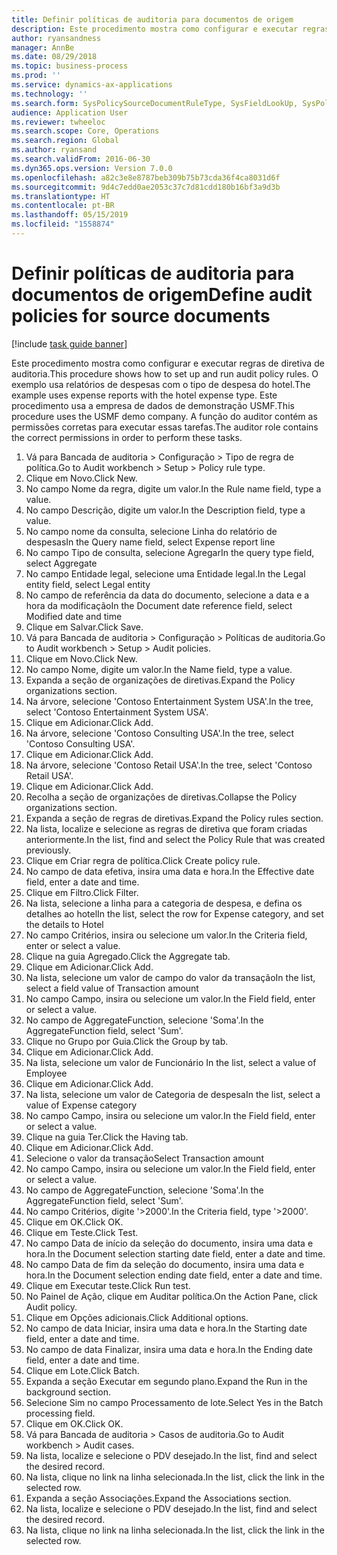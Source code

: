 ```yaml
---
title: Definir políticas de auditoria para documentos de origem
description: Este procedimento mostra como configurar e executar regras de diretiva de auditoria.
author: ryansandness
manager: AnnBe
ms.date: 08/29/2018
ms.topic: business-process
ms.prod: ''
ms.service: dynamics-ax-applications
ms.technology: ''
ms.search.form: SysPolicySourceDocumentRuleType, SysFieldLookUp, SysPolicyListPage, SysPolicy, AuditPolicyRule, SysQueryForm, SysQueryFieldLookUp, AuditPolicyDateSelection, AuditPolicyAdditionalOption, BatchJob, CaseDetail
audience: Application User
ms.reviewer: twheeloc
ms.search.scope: Core, Operations
ms.search.region: Global
ms.author: ryansand
ms.search.validFrom: 2016-06-30
ms.dyn365.ops.version: Version 7.0.0
ms.openlocfilehash: a82c3e8e8787beb309b75b73cda36f4ca8031d6f
ms.sourcegitcommit: 9d4c7edd0ae2053c37c7d81cdd180b16bf3a9d3b
ms.translationtype: HT
ms.contentlocale: pt-BR
ms.lasthandoff: 05/15/2019
ms.locfileid: "1558874"
---
```

# <a name="define-audit-policies-for-source-documents"></a><span data-ttu-id="2c202-103">Definir políticas de auditoria para documentos de origem</span><span class="sxs-lookup"><span data-stu-id="2c202-103">Define audit policies for source documents</span></span>

[!include [task guide banner](../../includes/task-guide-banner.md)]

<span data-ttu-id="2c202-104">Este procedimento mostra como configurar e executar regras de diretiva de auditoria.</span><span class="sxs-lookup"><span data-stu-id="2c202-104">This procedure shows how to set up and run audit policy rules.</span></span> <span data-ttu-id="2c202-105">O exemplo usa relatórios de despesas com o tipo de despesa do hotel.</span><span class="sxs-lookup"><span data-stu-id="2c202-105">The example uses expense reports with the hotel expense type.</span></span> <span data-ttu-id="2c202-106">Este procedimento usa a empresa de dados de demonstração USMF.</span><span class="sxs-lookup"><span data-stu-id="2c202-106">This procedure uses the USMF demo company.</span></span> <span data-ttu-id="2c202-107">A função do auditor contém as permissões corretas para executar essas tarefas.</span><span class="sxs-lookup"><span data-stu-id="2c202-107">The auditor role contains the correct permissions in order to perform these tasks.</span></span>

1. <span data-ttu-id="2c202-108">Vá para Bancada de auditoria > Configuração > Tipo de regra de política.</span><span class="sxs-lookup"><span data-stu-id="2c202-108">Go to Audit workbench > Setup > Policy rule type.</span></span>
2. <span data-ttu-id="2c202-109">Clique em Novo.</span><span class="sxs-lookup"><span data-stu-id="2c202-109">Click New.</span></span>
3. <span data-ttu-id="2c202-110">No campo Nome da regra, digite um valor.</span><span class="sxs-lookup"><span data-stu-id="2c202-110">In the Rule name field, type a value.</span></span>
4. <span data-ttu-id="2c202-111">No campo Descrição, digite um valor.</span><span class="sxs-lookup"><span data-stu-id="2c202-111">In the Description field, type a value.</span></span>
5. <span data-ttu-id="2c202-112">No campo nome da consulta, selecione Linha do relatório de despesas</span><span class="sxs-lookup"><span data-stu-id="2c202-112">In the Query name field, select Expense report line</span></span>
6. <span data-ttu-id="2c202-113">No campo Tipo de consulta, selecione Agregar</span><span class="sxs-lookup"><span data-stu-id="2c202-113">In the query type field, select Aggregate</span></span>
7. <span data-ttu-id="2c202-114">No campo Entidade legal, selecione uma Entidade legal.</span><span class="sxs-lookup"><span data-stu-id="2c202-114">In the Legal entity field, select Legal entity</span></span>
8. <span data-ttu-id="2c202-115">No campo de referência da data do documento, selecione a data e a hora da modificação</span><span class="sxs-lookup"><span data-stu-id="2c202-115">In the Document date reference field, select Modified date and time</span></span>
9. <span data-ttu-id="2c202-116">Clique em Salvar.</span><span class="sxs-lookup"><span data-stu-id="2c202-116">Click Save.</span></span>
10. <span data-ttu-id="2c202-117">Vá para Bancada de auditoria > Configuração > Políticas de auditoria.</span><span class="sxs-lookup"><span data-stu-id="2c202-117">Go to Audit workbench > Setup > Audit policies.</span></span>
11. <span data-ttu-id="2c202-118">Clique em Novo.</span><span class="sxs-lookup"><span data-stu-id="2c202-118">Click New.</span></span>
12. <span data-ttu-id="2c202-119">No campo Nome, digite um valor.</span><span class="sxs-lookup"><span data-stu-id="2c202-119">In the Name field, type a value.</span></span>
13. <span data-ttu-id="2c202-120">Expanda a seção de organizações de diretivas.</span><span class="sxs-lookup"><span data-stu-id="2c202-120">Expand the Policy organizations section.</span></span>
14. <span data-ttu-id="2c202-121">Na árvore, selecione 'Contoso Entertainment System USA'.</span><span class="sxs-lookup"><span data-stu-id="2c202-121">In the tree, select 'Contoso Entertainment System USA'.</span></span>
15. <span data-ttu-id="2c202-122">Clique em Adicionar.</span><span class="sxs-lookup"><span data-stu-id="2c202-122">Click Add.</span></span>
16. <span data-ttu-id="2c202-123">Na árvore, selecione 'Contoso Consulting USA'.</span><span class="sxs-lookup"><span data-stu-id="2c202-123">In the tree, select 'Contoso Consulting USA'.</span></span>
17. <span data-ttu-id="2c202-124">Clique em Adicionar.</span><span class="sxs-lookup"><span data-stu-id="2c202-124">Click Add.</span></span>
18. <span data-ttu-id="2c202-125">Na árvore, selecione 'Contoso Retail USA'.</span><span class="sxs-lookup"><span data-stu-id="2c202-125">In the tree, select 'Contoso Retail USA'.</span></span>
19. <span data-ttu-id="2c202-126">Clique em Adicionar.</span><span class="sxs-lookup"><span data-stu-id="2c202-126">Click Add.</span></span>
20. <span data-ttu-id="2c202-127">Recolha a seção de organizações de diretivas.</span><span class="sxs-lookup"><span data-stu-id="2c202-127">Collapse the Policy organizations section.</span></span>
21. <span data-ttu-id="2c202-128">Expanda a seção de regras de diretivas.</span><span class="sxs-lookup"><span data-stu-id="2c202-128">Expand the Policy rules section.</span></span>
22. <span data-ttu-id="2c202-129">Na lista, localize e selecione as regras de diretiva que foram criadas anteriormente.</span><span class="sxs-lookup"><span data-stu-id="2c202-129">In the list, find and select the Policy Rule that was created previously.</span></span>
23. <span data-ttu-id="2c202-130">Clique em Criar regra de política.</span><span class="sxs-lookup"><span data-stu-id="2c202-130">Click Create policy rule.</span></span>
24. <span data-ttu-id="2c202-131">No campo de data efetiva, insira uma data e hora.</span><span class="sxs-lookup"><span data-stu-id="2c202-131">In the Effective date field, enter a date and time.</span></span>
25. <span data-ttu-id="2c202-132">Clique em Filtro.</span><span class="sxs-lookup"><span data-stu-id="2c202-132">Click Filter.</span></span>
26. <span data-ttu-id="2c202-133">Na lista, selecione a linha para a categoria de despesa, e defina os detalhes ao hotel</span><span class="sxs-lookup"><span data-stu-id="2c202-133">In the list, select the row for Expense category, and set the details to Hotel</span></span>
27. <span data-ttu-id="2c202-134">No campo Critérios, insira ou selecione um valor.</span><span class="sxs-lookup"><span data-stu-id="2c202-134">In the Criteria field, enter or select a value.</span></span>
28. <span data-ttu-id="2c202-135">Clique na guia Agregado.</span><span class="sxs-lookup"><span data-stu-id="2c202-135">Click the Aggregate tab.</span></span>
29. <span data-ttu-id="2c202-136">Clique em Adicionar.</span><span class="sxs-lookup"><span data-stu-id="2c202-136">Click Add.</span></span>
30. <span data-ttu-id="2c202-137">Na lista, selecione um valor de campo do valor da transação</span><span class="sxs-lookup"><span data-stu-id="2c202-137">In the list, select a field value of Transaction amount</span></span>
31. <span data-ttu-id="2c202-138">No campo Campo, insira ou selecione um valor.</span><span class="sxs-lookup"><span data-stu-id="2c202-138">In the Field field, enter or select a value.</span></span>
32. <span data-ttu-id="2c202-139">No campo de AggregateFunction, selecione 'Soma'.</span><span class="sxs-lookup"><span data-stu-id="2c202-139">In the AggregateFunction field, select 'Sum'.</span></span>
33. <span data-ttu-id="2c202-140">Clique no Grupo por Guia.</span><span class="sxs-lookup"><span data-stu-id="2c202-140">Click the Group by tab.</span></span>
34. <span data-ttu-id="2c202-141">Clique em Adicionar.</span><span class="sxs-lookup"><span data-stu-id="2c202-141">Click Add.</span></span>
35. <span data-ttu-id="2c202-142">Na lista, selecione um valor de Funcionário </span><span class="sxs-lookup"><span data-stu-id="2c202-142">In the list, select a value of Employee</span></span> 
36. <span data-ttu-id="2c202-143">Clique em Adicionar.</span><span class="sxs-lookup"><span data-stu-id="2c202-143">Click Add.</span></span>
37. <span data-ttu-id="2c202-144">Na lista, selecione um valor de Categoria de despesa</span><span class="sxs-lookup"><span data-stu-id="2c202-144">In the list, select a value of Expense category</span></span>
38. <span data-ttu-id="2c202-145">No campo Campo, insira ou selecione um valor.</span><span class="sxs-lookup"><span data-stu-id="2c202-145">In the Field field, enter or select a value.</span></span>
39. <span data-ttu-id="2c202-146">Clique na guia Ter.</span><span class="sxs-lookup"><span data-stu-id="2c202-146">Click the Having tab.</span></span>
40. <span data-ttu-id="2c202-147">Clique em Adicionar.</span><span class="sxs-lookup"><span data-stu-id="2c202-147">Click Add.</span></span>
41. <span data-ttu-id="2c202-148">Selecione o valor da transação</span><span class="sxs-lookup"><span data-stu-id="2c202-148">Select Transaction amount</span></span>
42. <span data-ttu-id="2c202-149">No campo Campo, insira ou selecione um valor.</span><span class="sxs-lookup"><span data-stu-id="2c202-149">In the Field field, enter or select a value.</span></span>
43. <span data-ttu-id="2c202-150">No campo de AggregateFunction, selecione 'Soma'.</span><span class="sxs-lookup"><span data-stu-id="2c202-150">In the AggregateFunction field, select 'Sum'.</span></span>
44. <span data-ttu-id="2c202-151">No campo Critérios, digite '>2000'.</span><span class="sxs-lookup"><span data-stu-id="2c202-151">In the Criteria field, type '>2000'.</span></span>
45. <span data-ttu-id="2c202-152">Clique em OK.</span><span class="sxs-lookup"><span data-stu-id="2c202-152">Click OK.</span></span>
46. <span data-ttu-id="2c202-153">Clique em Teste.</span><span class="sxs-lookup"><span data-stu-id="2c202-153">Click Test.</span></span>
47. <span data-ttu-id="2c202-154">No campo Data de início da seleção do documento, insira uma data e hora.</span><span class="sxs-lookup"><span data-stu-id="2c202-154">In the Document selection starting date field, enter a date and time.</span></span>
48. <span data-ttu-id="2c202-155">No campo Data de fim da seleção do documento, insira uma data e hora.</span><span class="sxs-lookup"><span data-stu-id="2c202-155">In the Document selection ending date field, enter a date and time.</span></span>
49. <span data-ttu-id="2c202-156">Clique em Executar teste.</span><span class="sxs-lookup"><span data-stu-id="2c202-156">Click Run test.</span></span>
50. <span data-ttu-id="2c202-157">No Painel de Ação, clique em Auditar política.</span><span class="sxs-lookup"><span data-stu-id="2c202-157">On the Action Pane, click Audit policy.</span></span>
51. <span data-ttu-id="2c202-158">Clique em Opções adicionais.</span><span class="sxs-lookup"><span data-stu-id="2c202-158">Click Additional options.</span></span>
52. <span data-ttu-id="2c202-159">No campo de data Iniciar, insira uma data e hora.</span><span class="sxs-lookup"><span data-stu-id="2c202-159">In the Starting date field, enter a date and time.</span></span>
53. <span data-ttu-id="2c202-160">No campo de data Finalizar, insira uma data e hora.</span><span class="sxs-lookup"><span data-stu-id="2c202-160">In the Ending date field, enter a date and time.</span></span>
54. <span data-ttu-id="2c202-161">Clique em Lote.</span><span class="sxs-lookup"><span data-stu-id="2c202-161">Click Batch.</span></span>
55. <span data-ttu-id="2c202-162">Expanda a seção Executar em segundo plano.</span><span class="sxs-lookup"><span data-stu-id="2c202-162">Expand the Run in the background section.</span></span>
56. <span data-ttu-id="2c202-163">Selecione Sim no campo Processamento de lote.</span><span class="sxs-lookup"><span data-stu-id="2c202-163">Select Yes in the Batch processing field.</span></span>
57. <span data-ttu-id="2c202-164">Clique em OK.</span><span class="sxs-lookup"><span data-stu-id="2c202-164">Click OK.</span></span>
58. <span data-ttu-id="2c202-165">Vá para Bancada de auditoria > Casos de auditoria.</span><span class="sxs-lookup"><span data-stu-id="2c202-165">Go to Audit workbench > Audit cases.</span></span>
59. <span data-ttu-id="2c202-166">Na lista, localize e selecione o PDV desejado.</span><span class="sxs-lookup"><span data-stu-id="2c202-166">In the list, find and select the desired record.</span></span>
60. <span data-ttu-id="2c202-167">Na lista, clique no link na linha selecionada.</span><span class="sxs-lookup"><span data-stu-id="2c202-167">In the list, click the link in the selected row.</span></span>
61. <span data-ttu-id="2c202-168">Expanda a seção Associações.</span><span class="sxs-lookup"><span data-stu-id="2c202-168">Expand the Associations section.</span></span>
62. <span data-ttu-id="2c202-169">Na lista, localize e selecione o PDV desejado.</span><span class="sxs-lookup"><span data-stu-id="2c202-169">In the list, find and select the desired record.</span></span>
63. <span data-ttu-id="2c202-170">Na lista, clique no link na linha selecionada.</span><span class="sxs-lookup"><span data-stu-id="2c202-170">In the list, click the link in the selected row.</span></span>

